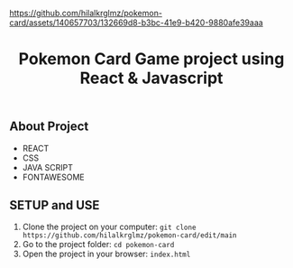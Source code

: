

https://github.com/hilalkrglmz/pokemon-card/assets/140657703/132669d8-b3bc-41e9-b420-9880afe39aaa





<!DOCTYPE html>
<html lang="en">
<head>
    <meta charset="UTF-8">
    <meta name="viewport" content="width=device-width, initial-scale=1.0">
</head>
<body>
    <header>
        <h1> Pokemon Card Game project using React & Javascript </h1>
    </header>
    <div class="container">
        <h2>About Project</h2>
            <ul>
                <li>REACT</li>
                <li>CSS</li>
                <li>JAVA SCRIPT</li>
                <li>FONTAWESOME</li>
            </ul>
            <h2>SETUP and USE</h2>
        <ol>
            <li>Clone the project on your computer: <code>git clone https://github.com/hilalkrglmz/pokemon-card/edit/main</code></li>
            <li>Go to the project folder: <code>cd pokemon-card</code></li>
            <li>Open the project in your browser: <code>index.html</code></li>
        </ol>
    </div>
</body>
</html>
